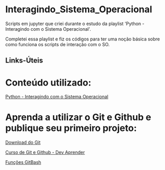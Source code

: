 # Interagindo_Sistema_Operacional

Scripts em jupyter que criei durante o estudo da playlist 'Python - Interagindo com o Sistema Operacional'.

Completei essa playlist e fiz os códigos para ter uma noção básica sobre como funciona os scripts de interação com o SO.

## Links-Úteis

# Conteúdo utilizado:

[Python - Interagindo com o Sistema Operacional](https://www.youtube.com/playlist?list=PL5xQRuUR55-H9oHeMN_BcpskKwFoRAOrg)

# Aprenda a utilizar o Git e Github e publique seu primeiro projeto:

[Download do Git](https://git-scm.com/)

[Curso de Git e Github - Dev Aprender](https://www.youtube.com/watch?v=kB5e-gTAl_s&list=WL&index=7)

[Funções GitBash](https://github.com/joannescode/Desafio-Projeto-GitHub-DIO/blob/f9adf7637c3f5ac8961640d2c3000f39ba2d452c/GitBash.txt)
